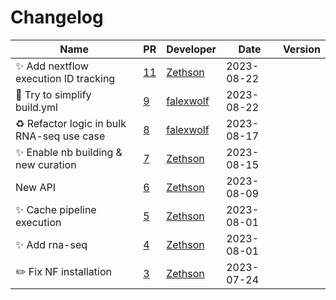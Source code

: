 # Changelog

<!-- prettier-ignore -->
Name | PR | Developer | Date | Version
--- | --- | --- | --- | ---
:sparkles: Add nextflow execution ID tracking | [11](https://github.com/laminlabs/nextflow-lamin-usecases/pull/11) | [Zethson](https://github.com/Zethson) | 2023-08-22 |
👷 Try to simplify build.yml | [9](https://github.com/laminlabs/nextflow-lamin-usecases/pull/9) | [falexwolf](https://github.com/falexwolf) | 2023-08-22 |
♻️ Refactor logic in bulk RNA-seq use case | [8](https://github.com/laminlabs/nextflow-lamin-usecases/pull/8) | [falexwolf](https://github.com/falexwolf) | 2023-08-17 |
:sparkles: Enable nb building & new curation | [7](https://github.com/laminlabs/nextflow-lamin-usecases/pull/7) | [Zethson](https://github.com/Zethson) | 2023-08-15 |
New API | [6](https://github.com/laminlabs/nextflow-lamin-usecases/pull/6) | [Zethson](https://github.com/Zethson) | 2023-08-09 |
:sparkles: Cache pipeline execution | [5](https://github.com/laminlabs/nextflow-lamin-usecases/pull/5) | [Zethson](https://github.com/Zethson) | 2023-08-01 |
:sparkles: Add rna-seq | [4](https://github.com/laminlabs/nextflow-lamin-usecases/pull/4) | [Zethson](https://github.com/Zethson) | 2023-08-01 |
:pencil2: Fix NF installation | [3](https://github.com/laminlabs/nextflow-lamin-usecases/pull/3) | [Zethson](https://github.com/Zethson) | 2023-07-24 |
